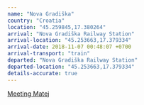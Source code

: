```yaml
---
name: "Nova Gradiška"
country: "Croatia"
location: "45.259845,17.380264"
arrival: "Nova Gradiška Railway Station"
arrival-location: "45.253663,17.379334"
arrival-date: 2018-11-07 00:48:07 +0700
arrival-transport: "train"
departed: "Nova Gradiška Railway Station"
departed-location: "45.253663,17.379334"
details-accurate: true
---
```

[Meeting Matej](/meeting-matej/)